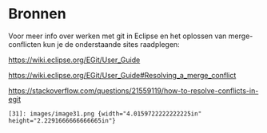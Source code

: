 # Bronnen

Voor meer info over werken met git in Eclipse en het oplossen van merge-conflicten kun je de onderstaande sites raadplegen:

<https://wiki.eclipse.org/EGit/User_Guide>

<https://wiki.eclipse.org/EGit/User_Guide#Resolving_a_merge_conflict>

<https://stackoverflow.com/questions/21559119/how-to-resolve-conflicts-in-egit>

  [2. Aan de slag met git en GitHub 2]: #_Toc114827744
  [3. Lokale git repository maken en de Game-engine files hierin plaatsen 3]: #lokale-git-repository-maken-en-de-game-engine-files-hierin-plaatsen
  [Stap 1: Bepaal waar je je lokale repository/project wilt hebben staan 3]: #stap-1-bepaal-waar-je-je-lokale-repositoryproject-wilt-hebben-staan
  [Stap 2: Controle of git goed is geïnstalleerd 4]: #stap-2-controle-of-git-goed-is-geïnstalleerd
  [Stap 3: Clone tutorial 4]: #stap-3-clone-tutorial
  [4. Importeer het project in je favoriete IDE 6]: #importeer-het-project-in-je-favoriete-ide
  [Importeren van project in IntelliJ 6]: #importeren-van-project-in-intellij
  [Importeren van project in Eclipse 7]: #importeren-van-project-in-eclipse
  [5. Werken met git in Eclipse 9]: #werken-met-git-in-eclipse
  [6. Werken met git in IntelliJ 12]: #werken-met-git-in-intellij
  [7. Starten met samenwerken aan de game m.b.v. git en GitHub 15]: #starten-met-samenwerken-aan-de-game-m.b.v.-git-en-github
  [Stap 1: Maak een GitHub account aan 15]: #stap-1-maak-een-github-account-aan
  [Stap 2: Maak een nieuwe repository aan op GitHub 16]: #stap-2-maak-een-nieuwe-repository-aan-op-github
  [Stap 3: Credentials opgeven 18]: #stap-3-credentials-opgeven
  [Remote repository updaten met de lokale wijzigingen 18]: #remote-repository-updaten-met-de-lokale-wijzigingen
  [Check GitHub 20]: #check-github
  [Lokale repository updaten met wijzigingen op de remote repository 20]: #lokale-repository-updaten-met-wijzigingen-op-de-remote-repository
  [8. Samenwerken aan de game, een simpele workflow 21]: #samenwerken-aan-de-game-een-simpele-workflow
  [Beginnen met samenwerken 21]: #beginnen-met-samenwerken
  [Werkwijze 23]: #werkwijze
  [Merge-conflicten oplossen 24]: #merge-conflicten-oplossen
  [Merge conflicten oplossen in Eclipse 24]: #merge-conflicten-oplossen-in-eclipse
  [Merge conflicten oplossen in IntelliJ 26]: #merge-conflicten-oplossen-in-intellij
  [9. Samenwerken als een pro: gebruik van meerdere branches 29]: #samenwerken-als-een-pro-gebruik-van-meerdere-branches
  [10. Bronnen 30]: #bronnen
  [Git - Installing Git (git-scm.com)]: https://git-scm.com/book/en/v2/Getting-Started-Installing-Git
  [Coding Train: Git and GitHub for Poets]: https://www.youtube.com/playlist?list=PLRqwX-V7Uu6ZF9C0YMKuns9sLDzK6zoiV
  [Learn Git In 15 Minutes - YouTube]: https://www.youtube.com/watch?v=USjZcfj8yxE
  [Git & GitHub Crash Course For Beginners - YouTube]: https://www.youtube.com/watch?v=SWYqp7iY_Tc
  [Git Tutorial for Beginners - Git & GitHub Fundamentals In Depth - YouTube]: https://www.youtube.com/watch?v=DVRQoVRzMIY
  [Yaeger tutorial]: https://han-yaeger.github.io/yaeger-tutorial/import.html#importing-the-maven-project-into-your-favourite-ide
  [de Yaeger Tutorial]: https://han-yaeger.github.io/yaeger-tutorial/setup.html
  
    [31]: images/image31.png {width="4.0159722222222225in" height="2.2291666666666665in"}
